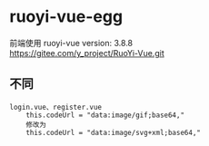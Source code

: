 # ruoyi-vue-egg

前端使用 ruoyi-vue  version: 3.8.8  
https://gitee.com/y_project/RuoYi-Vue.git  



## 不同
```
login.vue、register.vue
    this.codeUrl = "data:image/gif;base64," 
    修改为
    this.codeUrl = "data:image/svg+xml;base64,"
```
